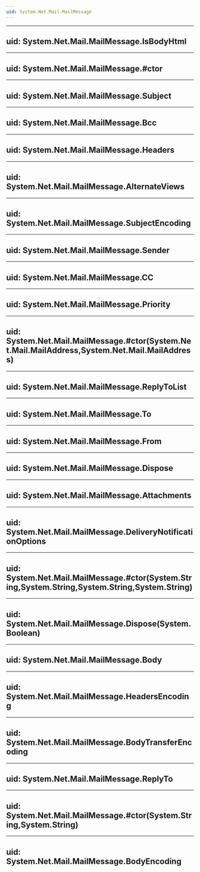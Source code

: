 ```yaml
---
uid: System.Net.Mail.MailMessage
---
```


---
uid: System.Net.Mail.MailMessage.IsBodyHtml
---

---
uid: System.Net.Mail.MailMessage.#ctor
---

---
uid: System.Net.Mail.MailMessage.Subject
---

---
uid: System.Net.Mail.MailMessage.Bcc
---

---
uid: System.Net.Mail.MailMessage.Headers
---

---
uid: System.Net.Mail.MailMessage.AlternateViews
---

---
uid: System.Net.Mail.MailMessage.SubjectEncoding
---

---
uid: System.Net.Mail.MailMessage.Sender
---

---
uid: System.Net.Mail.MailMessage.CC
---

---
uid: System.Net.Mail.MailMessage.Priority
---

---
uid: System.Net.Mail.MailMessage.#ctor(System.Net.Mail.MailAddress,System.Net.Mail.MailAddress)
---

---
uid: System.Net.Mail.MailMessage.ReplyToList
---

---
uid: System.Net.Mail.MailMessage.To
---

---
uid: System.Net.Mail.MailMessage.From
---

---
uid: System.Net.Mail.MailMessage.Dispose
---

---
uid: System.Net.Mail.MailMessage.Attachments
---

---
uid: System.Net.Mail.MailMessage.DeliveryNotificationOptions
---

---
uid: System.Net.Mail.MailMessage.#ctor(System.String,System.String,System.String,System.String)
---

---
uid: System.Net.Mail.MailMessage.Dispose(System.Boolean)
---

---
uid: System.Net.Mail.MailMessage.Body
---

---
uid: System.Net.Mail.MailMessage.HeadersEncoding
---

---
uid: System.Net.Mail.MailMessage.BodyTransferEncoding
---

---
uid: System.Net.Mail.MailMessage.ReplyTo
---

---
uid: System.Net.Mail.MailMessage.#ctor(System.String,System.String)
---

---
uid: System.Net.Mail.MailMessage.BodyEncoding
---
